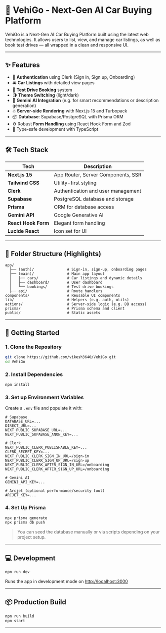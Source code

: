 
# 🚗 VehiGo - Next-Gen AI Car Buying Platform

VehiGo is a Next-Gen AI Car Buying Platform built using the latest web technologies. It allows users to list, view, and manage car listings, as well as book test drives — all wrapped in a clean and responsive UI.

---

## ✨ Features

- 🔐 **Authentication** using Clerk (Sign in, Sign up, Onboarding)
- 🚘 **Car Listings** with detailed view pages
- 📅 **Test Drive Booking** system
- 🌗 **Theme Switching** (light/dark)
- 🧠 **Gemini AI Integration** (e.g. for smart recommendations or description generation)
- 🔥 **Server-side Rendering** with Next.js 15 and Turbopack
- 📦 **Database**: Supabase/PostgreSQL with Prisma ORM
- ⚙️ Robust **Form Handling** using React Hook Form and Zod
- 🧪 Type-safe development with TypeScript

---

## 🛠️ Tech Stack

| Tech               | Description                            |
|--------------------|----------------------------------------|
| **Next.js 15**     | App Router, Server Components, SSR     |
| **Tailwind CSS**   | Utility-first styling                  |
| **Clerk**          | Authentication and user management     |
| **Supabase**       | PostgreSQL database and storage        |
| **Prisma**         | ORM for database access                |
| **Gemini API**     | Google Generative AI                   |
| **React Hook Form**| Elegant form handling                  |
| **Lucide React**   | Icon set for UI                        |

---

## 📂 Folder Structure (Highlights)

```
app/
  ├── (auth)/               # Sign-in, sign-up, onboarding pages
  ├── (main)/               # Main app layout
  │   ├── cars/             # Car listings and dynamic details
  │   ├── dashboard/        # User dashboard
  │   └── bookings/         # Test drive bookings
  ├── api/                  # Route handlers
components/                 # Reusable UI components
lib/                        # Helpers (e.g. auth, utils)
actions/                    # Server-side logic (e.g. DB access)
prisma/                     # Prisma schema and client
public/                     # Static assets
```

---

## 🚀 Getting Started

### 1. Clone the Repository

```bash
git clone https://github.com/vikesh3640/VehiGo.git
cd VehiGo
```

### 2. Install Dependencies

```bash
npm install
```

### 3. Set up Environment Variables

Create a `.env` file and populate it with:

```env
# Supabase
DATABASE_URL=...
DIRECT_URL=...
NEXT_PUBLIC_SUPABASE_URL=...
NEXT_PUBLIC_SUPABASE_ANON_KEY=...

# Clerk
NEXT_PUBLIC_CLERK_PUBLISHABLE_KEY=...
CLERK_SECRET_KEY=...
NEXT_PUBLIC_CLERK_SIGN_IN_URL=/sign-in
NEXT_PUBLIC_CLERK_SIGN_UP_URL=/sign-up
NEXT_PUBLIC_CLERK_AFTER_SIGN_IN_URL=/onboarding
NEXT_PUBLIC_CLERK_AFTER_SIGN_UP_URL=/onboarding

# Gemini AI
GEMINI_API_KEY=...

# Arcjet (optional performance/security tool)
ARCJET_KEY=...
```

### 4. Set Up Prisma

```bash
npx prisma generate
npx prisma db push
```

> You can seed the database manually or via scripts depending on your project setup.

---

## 💻 Development

```bash
npm run dev
```

Runs the app in development mode on [http://localhost:3000](http://localhost:3000)

---

## 📦 Production Build

```bash
npm run build
npm start
```

---
